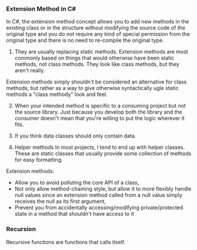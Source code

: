 ### Extension Method in C#
In C#, the extension method concept allows you to add new methods in the existing class or in the structure without modifying the source code of the original type and you do not require any kind of special permission from the original type and there is no need to re-compile the original type. 

1. They are usually replacing static methods.
Extension methods are most commonly based on things that would otherwise have been static methods, not class methods. They look like class methods, but they aren't really.

Extension methods simply shouldn't be considered an alternative for class methods; but rather as a way to give otherwise syntactically ugle static methods a "class methody" look and feel.

2. When your intended method is specific to a consuming project but not the source library.
Just because you develop both the library and the consumer doesn't mean that you're willing to put the logic wherever it fits.

3. If you think data classes should only contain data.

4. Helper methods
In most projects, I tend to end up with helper classes. These are static classes that usually provide some collection of methods for easy formatting.

Extension methods:
* Allow you to avoid polluting the core API of a class,
* Not only allow method-chaining style, but allow it to more flexibly handle null values since an extension method called from a null value simply receives the null as its first argument,
* Prevent you from accidentally accessing/modifying private/protected state in a method that shouldn't have access to it

### Recursion
Recursive functions are functions that calls itself.
